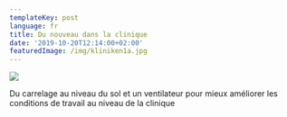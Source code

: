 ```yaml
---
templateKey: post
language: fr
title: Du nouveau dans la clinique
date: '2019-10-20T12:14:00+02:00'
featuredImage: /img/kliniken1a.jpg
---
```

![](/img/kliniken1a.jpg)

Du carrelage au niveau du sol et un ventilateur pour mieux améliorer les conditions de travail au niveau de la clinique
